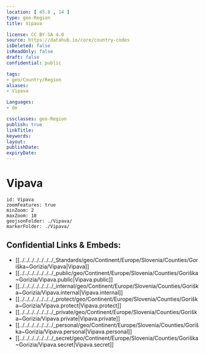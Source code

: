 ```yaml
---
location: [ 45.8 , 14 ] 
type: geo-Region
title: Vipava

license: CC BY-SA 4.0
source: https://datahub.io/core/country-codes
isDeleted: false
isReadOnly: false
draft: false
confidential: public

tags:
- geo/Country/Region
aliases:
- Vipava

Languages:
- de

cssclasses: geo-Region
publish: true
linkTitle: 
keywords: 
layout: 
publishDate: 
expiryDate: 
---
```


# Vipava

```leaflet
id: Vipava
zoomFeatures: true 
minZoom: 2 
maxZoom: 18
geojsonFolder: ./Vipava/
markerFolder: ./Vipava/
```


## Confidential Links & Embeds: 
- [[../../../../../../../_Standards/geo/Continent/Europe/Slovenia/Counties/Goriška~Gorizia/Vipava|Vipava]] 
- [[../../../../../../../_public/geo/Continent/Europe/Slovenia/Counties/Goriška~Gorizia/Vipava.public|Vipava.public]] 
- [[../../../../../../../_internal/geo/Continent/Europe/Slovenia/Counties/Goriška~Gorizia/Vipava.internal|Vipava.internal]] 
- [[../../../../../../../_protect/geo/Continent/Europe/Slovenia/Counties/Goriška~Gorizia/Vipava.protect|Vipava.protect]] 
- [[../../../../../../../_private/geo/Continent/Europe/Slovenia/Counties/Goriška~Gorizia/Vipava.private|Vipava.private]] 
- [[../../../../../../../_personal/geo/Continent/Europe/Slovenia/Counties/Goriška~Gorizia/Vipava.personal|Vipava.personal]] 
- [[../../../../../../../_secret/geo/Continent/Europe/Slovenia/Counties/Goriška~Gorizia/Vipava.secret|Vipava.secret]] 

